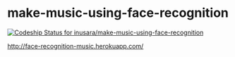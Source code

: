 make-music-using-face-recognition
=================================

[ ![Codeship Status for inusara/make-music-using-face-recognition](https://codeship.com/projects/25ce4940-5b63-0132-9a5c-727edfa43f5b/status)](https://codeship.com/projects/50506)

http://face-recognition-music.herokuapp.com/
